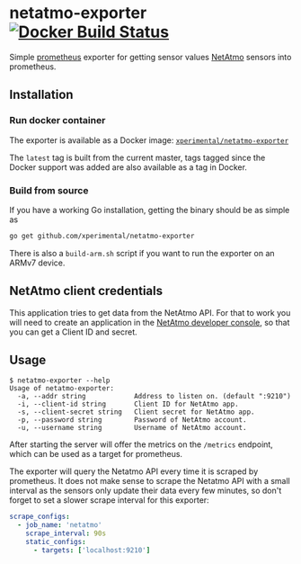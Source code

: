 # netatmo-exporter [![Docker Build Status](https://img.shields.io/docker/build/xperimental/netatmo-exporter.svg?style=flat-square)](https://hub.docker.com/r/xperimental/netatmo-exporter/)

Simple [prometheus](https://prometheus.io) exporter for getting sensor values [NetAtmo](https://www.netatmo.com) sensors into prometheus.

## Installation

### Run docker container

The exporter is available as a Docker image: [`xperimental/netatmo-exporter`](https://hub.docker.com/r/xperimental/netatmo-exporter/)

The `latest` tag is built from the current master, tags tagged since the Docker support was added are also available as a tag in Docker.

### Build from source

If you have a working Go installation, getting the binary should be as simple as

```bash
go get github.com/xperimental/netatmo-exporter
```

There is also a `build-arm.sh` script if you want to run the exporter on an ARMv7 device.

## NetAtmo client credentials

This application tries to get data from the NetAtmo API. For that to work you will need to create an application in the [NetAtmo developer console](https://dev.netatmo.com/dev/myaccount), so that you can get a Client ID and secret.

## Usage

```plain
$ netatmo-exporter --help
Usage of netatmo-exporter:
  -a, --addr string            Address to listen on. (default ":9210")
  -i, --client-id string       Client ID for NetAtmo app.
  -s, --client-secret string   Client secret for NetAtmo app.
  -p, --password string        Password of NetAtmo account.
  -u, --username string        Username of NetAtmo account.
```

After starting the server will offer the metrics on the `/metrics` endpoint, which can be used as a target for prometheus.

The exporter will query the Netatmo API every time it is scraped by prometheus. It does not make sense to scrape the Netatmo API with a small interval as the sensors only update their data every few minutes, so don't forget to set a slower scrape interval for this exporter:

```yml
scrape_configs:
  - job_name: 'netatmo'
    scrape_interval: 90s
    static_configs:
      - targets: ['localhost:9210']
```

